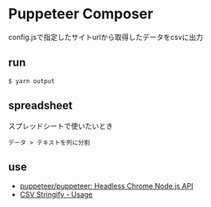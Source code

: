 # Puppeteer Composer

config.jsで指定したサイトurlから取得したデータをcsvに出力

## run
```
$ yarn output
```

## spreadsheet
スプレッドシートで使いたいとき
```
データ > テキストを列に分割
```

## use
* [puppeteer/puppeteer: Headless Chrome Node.js API](https://github.com/puppeteer/puppeteer)
* [CSV Stringify - Usage](https://csv.js.org/stringify/)
